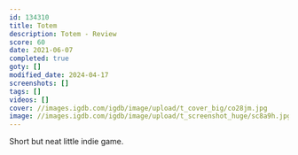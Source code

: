 ```yaml
---
id: 134310
title: Totem
description: Totem - Review
score: 60
date: 2021-06-07
completed: true
goty: []
modified_date: 2024-04-17
screenshots: []
tags: []
videos: []
cover: //images.igdb.com/igdb/image/upload/t_cover_big/co28jm.jpg
image: //images.igdb.com/igdb/image/upload/t_screenshot_huge/sc8a9h.jpg
---
```

Short but neat little indie game.